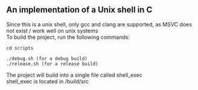 ## An implementation of a Unix shell in C

Since this is a unix shell, only gcc and clang are supported, as MSVC does not exist / work well on unix systems <br />
To build the project, run the following commands: <br />

```
cd scripts

./debug.sh (for a debug build)
./release.sh (for a release build)
```

The project will build into a single file called shell_exec <br />
shell_exec is located in /build/src <br />
